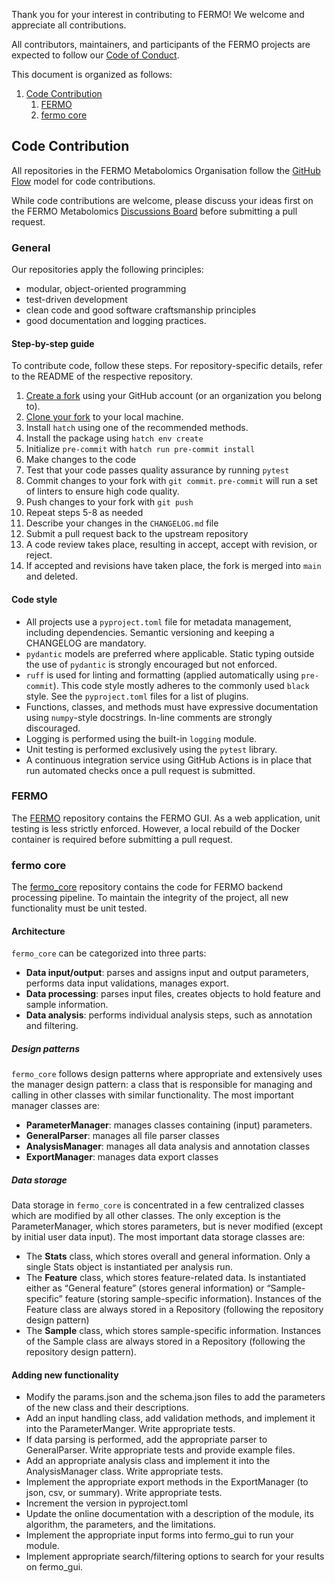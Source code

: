 Thank you for your interest in contributing to FERMO! We welcome and appreciate all contributions.

All contributors, maintainers, and participants of the FERMO projects are expected to follow our [Code of Conduct](CODE_OF_CONDUCT.md). 

This document is organized as follows:

1. [Code Contribution](#code-contribution)
   1. [FERMO](#fermo)
   2. [fermo core](#fermo-core)


## Code Contribution

All repositories in the FERMO Metabolomics Organisation follow the [GitHub Flow](https://guides.github.com/introduction/flow) model for code contributions.

While code contributions are welcome, please discuss your ideas first on the FERMO Metabolomics [Discussions Board](https://github.com/orgs/fermo-metabolomics/discussions) before submitting a pull request.

### General

Our repositories apply the following principles:

- modular, object-oriented programming
- test-driven development 
- clean code and good software craftsmanship principles
- good documentation and logging practices.


#### Step-by-step guide

To contribute code, follow these steps. For repository-specific details, refer to the README of the respective repository.

1. [Create a fork](https://help.github.com/articles/fork-a-repo) using your GitHub account (or an organization you belong to).
2. [Clone your fork](https://docs.github.com/en/repositories/creating-and-managing-repositories/cloning-a-repository) to your local machine.
3. Install `hatch` using one of the recommended methods.
4. Install the package using `hatch env create`
5. Initialize `pre-commit` with `hatch run pre-commit install`
6. Make changes to the code
7. Test that your code passes quality assurance by running `pytest`
8. Commit changes to your fork with `git commit`. `pre-commit` will run a set of linters to ensure high code quality.
9. Push changes to your fork with `git push`
10. Repeat steps 5-8 as needed
11. Describe your changes in the `CHANGELOG.md` file
12. Submit a pull request back to the upstream repository
13. A code review takes place, resulting in accept, accept with revision, or reject. 
14. If accepted and revisions have taken place, the fork is merged into `main` and deleted.

#### Code style

- All projects use a `pyproject.toml` file for metadata management, including dependencies. Semantic versioning and keeping a CHANGELOG are mandatory.
- `pydantic` models are preferred where applicable. Static typing outside the use of `pydantic` is strongly encouraged but not enforced.
- `ruff` is used for linting and formatting (applied automatically using `pre-commit`). This code style mostly adheres to the commonly used `black` style. See the `pyproject.toml` files for a list of plugins.
- Functions, classes, and methods must have expressive documentation using `numpy`-style docstrings. In-line comments are strongly discouraged.
- Logging is performed using the built-in `logging` module.
- Unit testing is performed exclusively using the `pytest` library.
- A continuous integration service using GitHub Actions is in place that run automated checks once a pull request is submitted. 

### FERMO

The [FERMO](https://github.com/mmzdouc/fermo) repository contains the FERMO GUI.
As a web application, unit testing is less strictly enforced. However, a local rebuild of the Docker container is required before submitting a pull request.

### fermo core

The [fermo_core](https://github.com/mmzdouc/fermo_core) repository contains the code for FERMO backend processing pipeline.
To maintain the integrity of the project, all new functionality must be unit tested.

#### Architecture

`fermo_core` can be categorized into three parts:

- **Data input/output**: parses and assigns input and output parameters, performs data input validations, manages export.
- **Data processing**: parses input files, creates objects to hold feature and sample information.
- **Data analysis**: performs individual analysis steps, such as annotation and filtering.

##### Design patterns

`fermo_core` follows design patterns where appropriate and extensively uses the manager design pattern: a class that is responsible for managing and calling in other classes with similar functionality. The most important manager classes are:

- **ParameterManager**: manages classes containing (input) parameters.
- **GeneralParser**: manages all file parser classes
- **AnalysisManager**: manages all data analysis and annotation classes
- **ExportManager**: manages data export classes

##### Data storage

Data storage in `fermo_core` is concentrated in a few centralized classes which are modified by all other classes. The only exception is the ParameterManager, which stores parameters, but is never modified (except by initial user data input). The most important data storage classes are:

- The **Stats** class, which stores overall and general information. Only a single Stats object is instantiated per analysis run.
- The **Feature** class, which stores feature-related data. Is instantiated either as “General feature” (stores general information) or “Sample-specific” feature (storing sample-specific information). Instances of the Feature class are always stored in a Repository (following the repository design pattern)
- The **Sample** class, which stores sample-specific information. Instances of the Sample class are always stored in a Repository (following the repository design pattern).

#### Adding new functionality

- Modify the params.json and the schema.json files to add the parameters of the new class and their descriptions.
- Add an input handling class, add validation methods, and implement it into the ParameterManger. Write appropriate tests.
- If data parsing is performed, add the appropriate parser to GeneralParser. Write appropriate tests and provide example files.
- Add an appropriate analysis class and implement it into the AnalysisManager class. Write appropriate tests.
- Implement the appropriate export methods in the ExportManager (to json, csv, or summary). Write appropriate tests.
- Increment the version in pyproject.toml
- Update the online documentation with a description of the module, its algorithm, the parameters, and the limitations.
- Implement the appropriate input forms into fermo_gui to run your module.
- Implement appropriate search/filtering options to search for your results on fermo_gui.



